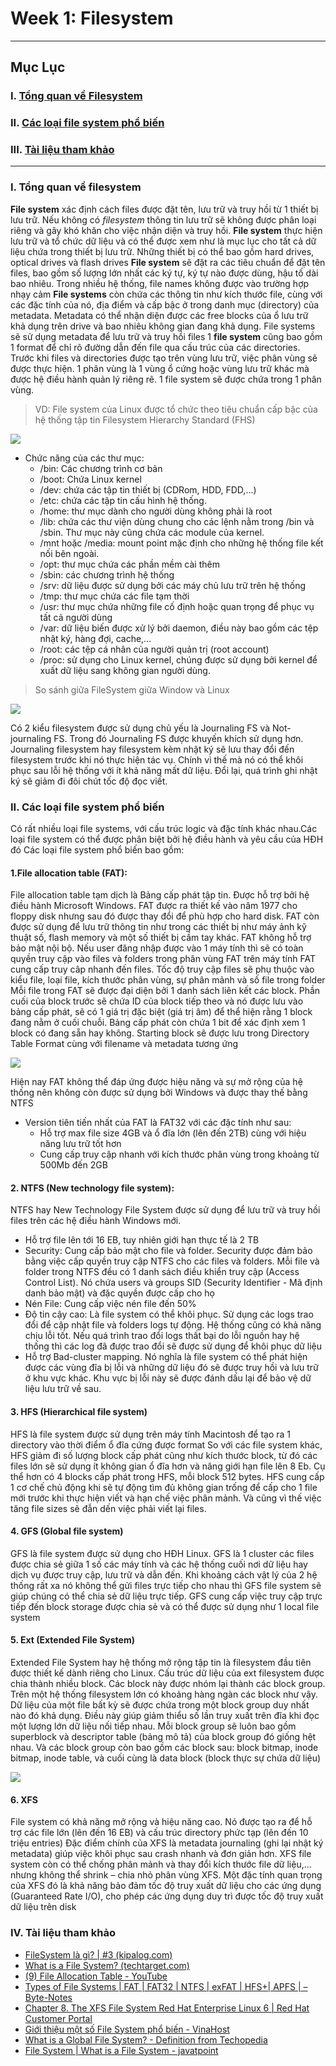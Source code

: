 # Week 1: Filesystem
---
## **Mục Lục**

### I. [Tổng quan về Filesystem](#filesystem)

### II. [Các loại file system phổ biến](#2filesystem)

### III. [Tài liệu tham khảo](#reference)

---
<a name='filesystem'></a> 
### I. Tổng quan về filesystem
**File system** xác định cách files được đặt tên, lưu trữ và truy hồi từ 1 thiết bị lưu trữ. Nếu không có *filesystem* thông tin lưu trữ sẽ không được phân loại riêng và gây khó khăn cho việc nhận diện và truy hồi.
**File system** thực hiện lưu trữ và tổ chức dữ liệu và có thể được xem như là mục lục cho tất cả dữ liệu chứa trong thiết bị lưu trữ. Những thiết bị có thể bao gồm hard drives, optical drives và flash drives
**File system** sẽ đặt ra các tiêu chuẩn để đặt tên files, bao gồm số lượng lớn nhất các ký tự, ký tự nào được dùng, hậu tố dài bao nhiêu. Trong nhiều hệ thống, file names không được vào trường hợp nhạy cảm
**File systems** còn chứa các thông tin như kích thước file, cùng với các đặc tính của nó, địa điểm và cấp bậc ở trong danh mục (directory) của metadata. Metadata có thể nhận diện được các free blocks của ổ lưu trữ khả dụng trên drive và bao nhiêu không gian đang khả dụng. File systems sẽ sử dụng metadata để lưu trữ và truy hồi files
1 **file system** cũng bao gồm 1 format để chỉ rõ đường dẫn đến file qua cấu trúc của các directories.
Trước khi files và directories được tạo trên vùng lưu trữ, việc phân vùng sẽ được thực hiện. 1 phân vùng là 1 vùng ổ cứng hoặc vùng lưu trữ khác mà được hệ điều hành quản lý riêng rẽ. 1 file system sẽ được chứa trong 1 phân vùng.

> VD: File system của Linux được tổ chức theo tiêu chuẩn cấp bậc của hệ thống tập tin Filesystem Hierarchy Standard (FHS) 

<img src="./Images/FHS.png">

- Chức năng của các thư mục:
  - /bin: Các chương trình cơ bản
  - /boot: Chứa Linux kernel
  - /dev: chứa các tập tin thiết bị (CDRom, HDD, FDD,…)
  - /etc: chứa các tập tin cấu hình hệ thống.
  - /home: thư mục dành cho người dùng không phải là root
  - /lib: chứa các thư viện dùng chung cho các lệnh nằm trong /bin và /sbin. Thư mục này cũng chứa các module của kernel.
  - /mnt hoặc /media: mount point mặc định cho những hệ thống file kết nối bên ngoài.
  - /opt: thư mục chứa các phần mềm cài thêm
  - /sbin: các chương trình hệ thống
  - /srv: dữ liệu được sử dụng bởi các máy chủ lưu trữ trên hệ thống
  - /tmp: thư mục chứa các file tạm thời
  - /usr: thư mục chứa những file cố định hoặc quan trọng để phục vụ tất cả người dùng
  - /var: dữ liệu biến được xử lý bởi daemon, điều này bao gồm các tệp nhật ký, hàng đợi, cache,…
  - /root: các tệp cá nhân của người quản trị (root account)
  - /proc: sử dụng cho Linux kernel, chúng được sử dụng bởi kernel để xuất dữ liệu sang không gian người dùng.
 
 > So sánh giữa FileSystem giữa Window và Linux

<img src="./Images/ss.png">

<a name='2filesystem'></a>  

Có 2 kiểu filesystem được sử dụng chủ yếu là Journaling FS và Not-journaling FS. Trong đó Journaling FS được khuyến khích sử dụng hơn. Journaling filesystem hay filesystem kèm nhật ký sẽ lưu thay đổi đến filesystem trước khi nó thực hiện tác vụ. Chính vì thế mà nó có thể khôi phục sau lỗi hệ thống với ít khả năng mất dữ liệu. Đổi lại, quá trình ghi nhật ký sẽ giảm đi đôi chút tốc độ đọc viết.
### II. Các loại file system phổ biến
Có rất nhiều loại file systems, với cấu trúc logic và đặc tính khác nhau.Các loại file system có thể được phân biệt bởi hệ điều hành và yêu cầu của HĐH đó
Các loại file system phổ biến bao gồm:
#### 1.File allocation table (FAT): 
File allocation table tạm dịch là Bảng cấp phát tập tin. Được hỗ trợ bởi hệ điều hành Microsoft Windows. FAT được ra thiết kế vào năm 1977 cho floppy disk nhưng sau đó được thay đổi để phù hợp cho hard disk. FAT còn được sử dụng để lưu trữ thông tin như trong các thiết bị như máy ảnh kỹ thuật số, flash memory và một số thiết bị cầm tay khác.
FAT không hỗ trợ bảo mật nội bộ. Nếu user đăng nhập được vào 1 máy tính thì sẽ có toàn quyền truy cập vào files và folders trong phân vùng FAT trên máy tính
FAT cung cấp truy câp nhanh đến files. Tốc độ truy cập files sẽ phụ thuộc vào kiểu file, loại file, kích thước phân vùng, sự phân mảnh và số file trong folder
Mỗi file trong FAT sẽ được đại diện bởi 1 danh sách liên kết các block. Phần cuối của block trước sẽ chứa ID của  block tiếp theo và nó được lưu vào bảng cấp phát, sẽ có 1 giá trị đặc biệt (giá trị âm) để thể hiện rằng 1 block đang nằm ở cuối chuỗi. Bảng cấp phát còn chứa 1 bit để xác định xem 1 block có đang sẵn hay không. Starting block sẽ được lưu trong Directory Table Format cùng với filename và metadata tương ứng

<img src="./Images/fat.png">

Hiện nay FAT không thể đáp ứng được hiệu năng và sự mở rộng của hệ thống nên không còn được sử dụng bởi Windows và được thay thế bằng NTFS
- Version tiên tiến nhất của FAT là FAT32 với các đặc tính như sau:
     - Hỗ trợ max file size 4GB và ổ đĩa lớn (lên đến 2TB) cùng với hiệu năng lưu trữ tốt hơn
     - Cung cấp truy cập nhanh với kích thước phân vùng trong khoảng từ 500Mb đến 2GB
#### 2. NTFS (New technology file system):
NTFS hay New Technology File System được sử dụng để lưu trữ và truy hồi files trên các hệ điều hành Windows mới.
- Hỗ trợ file lên tới 16 EB, tuy nhiên giới hạn thực tế là 2 TB
- Security: Cung cấp bảo mật cho file và folder. Security được đảm bảo bằng việc cấp quyền truy cập NTFS cho các files và folders. Mỗi file và folder trong NTFS đều có 1 danh sách điều khiển truy cập (Access Control List). Nó chứa users và groups SID (Security Identifier - Mã định danh bảo mật) và đặc quyền được cấp cho họ
- Nén File: Cung cấp việc nén file đến 50%
- Độ tin cậy cao: Là file system có thể khôi phục. Sử dụng các logs trao đổi để cập nhật file và folders logs tự động. Hệ thống cũng có khả năng chịu lỗi tốt. Nếu quá trình trao đổi logs thất bại do lỗi nguồn hay hệ thống thì các log đã được trao đổi sẽ được sử dụng để khôi phục dữ liệu
- Hỗ trợ Bad-cluster mapping. Nó nghĩa là file system có thể phát hiện được các vùng đĩa bị lỗi và những dữ liệu đó sẽ được truy hồi và lưu trữ ở khu vực khác. Khu vực bị lỗi này sẽ được đánh dấu lại để bảo vệ dữ liệu lưu trữ về sau.
#### 3. HFS (Hierarchical file system)
HFS là file system được sử dụng trên máy tính Macintosh để tạo ra 1 directory vào thời điểm ổ đĩa cứng được format
So với các file system khác, HFS giảm đi số lượng block cấp phát cũng như kích thước block, từ đó các files lớn sẽ sử dụng ít không gian ổ đĩa hơn và nâng giới hạn file lên 8 Eb. Cụ thể hơn có 4 blocks cấp phát trong HFS, mỗi block 512 bytes. HFS cung cấp 1 cơ chế chủ động khi sẽ tự động tìm đủ không gian trống để cấp cho 1 file mới trước khi thực hiện viết và hạn chế việc phân mảnh. Và cũng vì thế việc tăng file sizes sẽ đẫn dến việc phải viết lại files.
#### 4. GFS (Global file system)
GFS là file system được sử dụng cho HĐH Linux. GFS là 1 cluster các files được chia sẻ giữa 1 số các máy tính và các hệ thống cuối nơi dữ liệu hay dịch vụ được truy cập, lưu trữ và dẫn đến. Khi khoảng cách vật lý của 2 hệ thống rất xa nó không thể gửi files trực tiếp cho nhau thì GFS file system sẽ giúp chúng có thể chia sẻ dữ liệu trực tiếp. GFS cung cấp việc truy cập trực tiếp đến block storage được chia sẻ và có thể được sử dụng như 1 local file system
#### 5. Ext (Extended File System)
Extended File System hay hệ thống mở rộng tập tin là filesystem đầu tiên được thiết kế dành riêng cho Linux. 
Cấu trúc dữ liệu của ext filesystem được chia thành nhiều block. Các block này được nhóm lại thành các block group. Trên một hệ thống filesystem lớn có khoảng hàng ngàn các block như vậy. Dữ liệu của một file bất kỳ sẽ được chứa trong một block group duy nhất nào đó khả dụng. Điều này giúp giảm thiểu số lần truy xuất trên đĩa khi đọc một lượng lớn dữ liệu nối tiếp nhau.
Mỗi block group sẽ luôn bao gồm superblock và descriptor table (bảng mô tả) của block group đó giống hệt nhau. Và các block group còn bao gồm các block sau: block bitmap, inode bitmap, inode table, và cuối cùng là data block (block thực sự chứa dữ liệu)

<img src="./Images/ext2.png">

#### 6. XFS 
File system có khả năng mở rộng và hiệu năng cao. Nó được tạo ra để hỗ trợ các file lớn (lên đến 16 EB) và cấu trúc directory phức tạp (lên đến 10 triệu entries)
Đặc điểm chính của XFS là metadata journaling (ghi lại nhật ký metadata) giúp việc khôi phục sau crash nhanh và đơn giản hơn. XFS file system còn có thể chống phân mảnh và thay đổi kích thước file dữ liệu,… nhưng không thể shrink – chia nhỏ phân vùng XFS.
Một đặc tính quan trọng của XFS đó là khả năng bảo đảm tốc độ truy xuất dữ liệu cho các ứng dụng (Guaranteed Rate I/O),  cho phép các ứng dụng duy trì được tốc độ truy xuất dữ liệu trên disk

<a name='reference'></a> 
### IV. Tài liệu tham khảo
- [FileSystem là gì? | #3 (kipalog.com)](https://kipalog.com/posts/FileSystem-la-gi-----3)
- [What is a File System? (techtarget.com)](https://www.techtarget.com/searchstorage/definition/file-system)
- [(9) File Allocation Table - YouTube](https://www.youtube.com/watch?v=V2Gxqv3bJCk)
- [Types of File Systems | FAT | FAT32 | NTFS | exFAT | HFS+| APFS | – Byte-Notes
](https://byte-notes.com/types-of-file-systems/)
- [Chapter 8. The XFS File System Red Hat Enterprise Linux 6 | Red Hat Customer Portal
](https://access.redhat.com/documentation/en-us/red_hat_enterprise_linux/6/html/storage_administration_guide/ch-xfs)
- [Giới thiệu một số File System phổ biến - VinaHost
](https://blog.vinahost.vn/gioi-thieu-mot-so-file-system)
- [What is a Global File System? - Definition from Techopedia
](https://www.techopedia.com/definition/1019/global-file-system-gfs)
- [File System | What is a File System - javatpoint](https://www.javatpoint.com/file-system)



